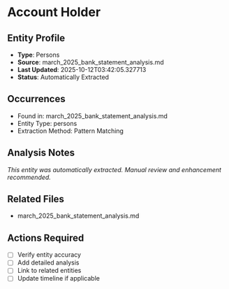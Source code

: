 # Account Holder

## Entity Profile
- **Type**: Persons
- **Source**: march_2025_bank_statement_analysis.md
- **Last Updated**: 2025-10-12T03:42:05.327713
- **Status**: Automatically Extracted

## Occurrences
- Found in: march_2025_bank_statement_analysis.md
- Entity Type: persons
- Extraction Method: Pattern Matching

## Analysis Notes
*This entity was automatically extracted. Manual review and enhancement recommended.*

## Related Files
- march_2025_bank_statement_analysis.md

## Actions Required
- [ ] Verify entity accuracy
- [ ] Add detailed analysis
- [ ] Link to related entities
- [ ] Update timeline if applicable
